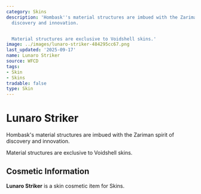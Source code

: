 ```yaml
---
category: Skins
description: 'Hombask''s material structures are imbued with the Zariman spirit of
  discovery and innovation.


  Material structures are exclusive to Voidshell skins.'
image: ../images/lunaro-striker-484295cc67.png
last_updated: '2025-09-17'
name: Lunaro Striker
source: WFCD
tags:
- Skin
- Skins
tradable: false
type: Skin
---
```


# Lunaro Striker

Hombask's material structures are imbued with the Zariman spirit of discovery and innovation.

Material structures are exclusive to Voidshell skins.

## Cosmetic Information

**Lunaro Striker** is a skin cosmetic item for Skins.

